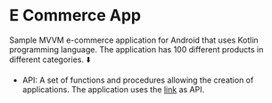 # E Commerce App
Sample MVVM e-commerce application for Android that uses Kotlin programming language. The application has 100 different products in different categories. :arrow_down:
- API: A set of functions and procedures allowing the creation of applications. The application uses the [link](https://dummyjson.com/) as API.